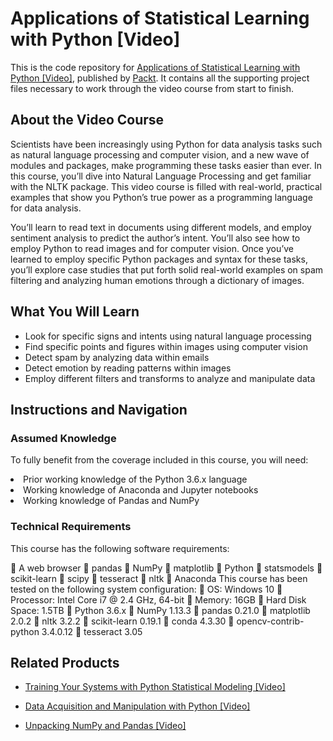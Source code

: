 # Applications of Statistical Learning with Python [Video]
This is the code repository for [Applications of Statistical Learning with Python [Video]](https://www.packtpub.com/big-data-and-business-intelligence/applications-statistical-learning-python-video?utm_source=github&utm_medium=repository&utm_campaign=9781788295499), published by [Packt](https://www.packtpub.com/?utm_source=github). It contains all the supporting project files necessary to work through the video course from start to finish.
## About the Video Course
Scientists have been increasingly using Python for data analysis tasks such as natural language processing and computer vision, and a new wave of modules and packages, make programming these tasks easier than ever. In this course, you’ll dive into Natural Language Processing and get familiar with the NLTK package. This video course is filled with real-world, practical examples that show you Python’s true power as a programming language for data analysis.

You’ll learn to read text in documents using different models, and employ sentiment analysis to predict the author’s intent. You’ll also see how to employ Python to read images and for computer vision. Once you’ve learned to employ specific Python packages and syntax for these tasks, you’ll explore case studies that put forth solid real-world examples on spam filtering and analyzing human emotions through a dictionary of images.


<H2>What You Will Learn</H2>
<DIV class=book-info-will-learn-text>
<UL>
<LI>Look for specific signs and intents using natural language processing
<LI>Find specific points and figures within images using computer vision
<LI>Detect spam by analyzing data within emails 
<LI>Detect emotion by reading patterns within images
<LI>Employ different filters and transforms to analyze and manipulate data </LI></UL></DIV>

## Instructions and Navigation
### Assumed Knowledge
To fully benefit from the coverage included in this course, you will need:<br/>

<LI>	Prior working knowledge of the Python 3.6.x language
<LI>Working knowledge of Anaconda and Jupyter notebooks
<LI>	Working knowledge of Pandas and NumPy </LI></UL>

### Technical Requirements
This course has the following software requirements:<br/>

	A web browser
	pandas
	NumPy
	matplotlib
	Python
	statsmodels
	scikit-learn
	scipy
	tesseract
	nltk
	Anaconda
This course has been tested on the following system configuration:
	OS: Windows 10
	Processor: Intel Core i7 @ 2.4 GHz, 64-bit
	Memory: 16GB
	Hard Disk Space: 1.5TB
	Python 3.6.x
	NumPy 1.13.3
	pandas 0.21.0
	matplotlib 2.0.2
	nltk 3.2.2
	scikit-learn 0.19.1
	conda 4.3.30
	opencv-contrib-python 3.4.0.12
	tesseract 3.05


## Related Products
* [Training Your Systems with Python Statistical Modeling [Video]](https://www.packtpub.com/big-data-and-business-intelligence/training-your-systems-python-statistical-modeling-video?utm_source=github&utm_medium=repository&utm_campaign=9781788293402)

* [Data Acquisition and Manipulation with Python [Video]](https://www.packtpub.com/big-data-and-business-intelligence/data-acquisition-and-manipulation-python-video?utm_source=github&utm_medium=repository&utm_campaign=9781788291415)

* [Unpacking NumPy and Pandas [Video]](https://www.packtpub.com/big-data-and-business-intelligence/unpacking-numpy-and-pandas-video?utm_source=github&utm_medium=repository&utm_campaign=9781787121195)

